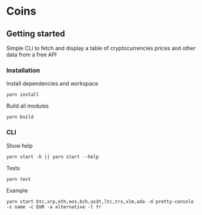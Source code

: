 # Coins

## Getting started

Simple CLI to fetch and display a table of cryptocurrencies prices and other data from a free API

### Installation
Install dependencies and workspace
```console
yarn install
```
Build all modules
```console
yarn build
```
### CLI
Show help
```console
yarn start -h || yarn start --help
```
Tests
```console
yarn test
```
Example
```console
yarn start btc,xrp,eth,eos,bch,usdt,ltc,trx,xlm,ada -d pretty-console -s name -c EUR -a alternative -l fr
```
